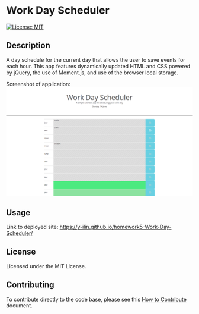 # Work Day Scheduler
[![License: MIT](https://img.shields.io/badge/License-MIT-yellow.svg)](https://opensource.org/licenses/MIT)

## Description
A day schedule for the current day that allows the user to save events for each hour.
This app features dynamically updated HTML and CSS powered by jQuery, the use of Moment.js, and use of the browser local storage.

Screenshot of application:
![Assigment Screenshot](./assets/screenshot.png)

## Usage
Link to deployed site: https://y-ilin.github.io/homework5-Work-Day-Scheduler/

## License
Licensed under the MIT License.

## Contributing
To contribute directly to the code base, please see this [How to Contribute](https://github.com/Microsoft/vscode/wiki/How-to-Contribute) document.
